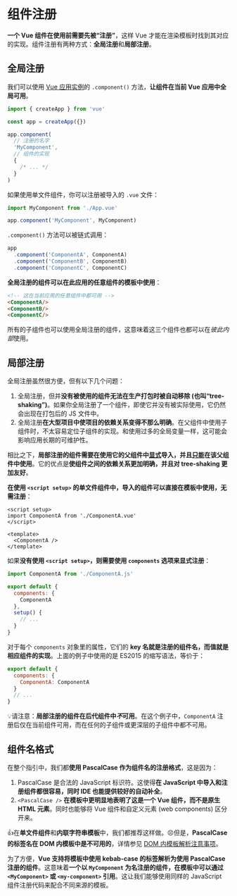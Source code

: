 # 组件注册

**一个 Vue 组件在使用前需要先被“注册”**，这样 Vue 才能在渲染模板时找到其对应的实现。组件注册有两种方式：**全局注册**和**局部注册**。

## 全局注册

我们可以使用 [Vue 应用实例](../基础/创建一个应用.md)的 `.component()` 方法，**让组件在当前 Vue 应用中全局可用**。

```js
import { createApp } from 'vue'

const app = createApp({})

app.component(
  // 注册的名字
  'MyComponent',
  // 组件的实现
  {
    /* ... */
  }
)
```

如果使用单文件组件，你可以注册被导入的 `.vue` 文件：

```js
import MyComponent from './App.vue'

app.component('MyComponent', MyComponent)
```

`.component()` 方法可以被链式调用：

```js
app
  .component('ComponentA', ComponentA)
  .component('ComponentB', ComponentB)
  .component('ComponentC', ComponentC)
```

**全局注册的组件可以在此应用的任意组件的模板中使用**：

```html
<!-- 这在当前应用的任意组件中都可用 -->
<ComponentA/>
<ComponentB/>
<ComponentC/>
```

所有的子组件也可以使用全局注册的组件，这意味着这三个组件也都可以在*彼此内部*使用。

## 局部注册

全局注册虽然很方便，但有以下几个问题：

1. 全局注册，但并**没有被使用的组件无法在生产打包时被自动移除 (也叫“tree-shaking”)**。如果你全局注册了一个组件，即使它并没有被实际使用，它仍然会出现在打包后的 JS 文件中。
2. 全局注册**在大型项目中使项目的依赖关系变得不那么明确**。在父组件中使用子组件时，不太容易定位子组件的实现。和使用过多的全局变量一样，这可能会影响应用长期的可维护性。

相比之下，**局部注册的组件需要在使用它的父组件中<u>显式</u>导入，并且<u>只能</u>在该父组件中使用**。它的优点是**使组件之间的依赖关系更加明确，并且对 tree-shaking 更加友好**。

**在使用 `<script setup>` 的单文件组件中，导入的组件可以直接在模板中使用，无需注册**：

```vue
<script setup>
import ComponentA from './ComponentA.vue'
</script>

<template>
  <ComponentA />
</template>
```

如果**没有使用 `<script setup>`，则需要使用 `components` 选项来显式注册**：

```js
import ComponentA from './ComponentA.js'

export default {
  components: {
    ComponentA
  },
  setup() {
    // ...
  }
}
```

对于每个 `components` 对象里的属性，它们的 **key 名就是注册的组件名，而值就是相应组件的实现**。上面的例子中使用的是 ES2015 的缩写语法，等价于：

```js
export default {
  components: {
    ComponentA: ComponentA
  }
  // ...
}
```

💡请注意：**局部注册的组件在后代组件中*不*可用**。在这个例子中，`ComponentA` 注册后仅在当前组件可用，而在任何的子组件或更深层的子组件中都不可用。

## 组件名格式

在整个指引中，我们都**使用 PascalCase 作为组件名的注册格式**，这是因为：

1. PascalCase 是合法的 JavaScript 标识符。这使得**在 JavaScript 中导入和注册组件都很容易，同时 IDE 也能提供较好的自动补全**。
2. `<PascalCase />` **在模板中更明显地表明了这是一个 Vue 组件，而不是原生 HTML 元素**。同时也能够将 Vue 组件和自定义元素 (web components) 区分开来。

👍在**单文件组件**和**内联字符串模板**中，我们都推荐这样做。😣但是，**PascalCase 的标签名在 DOM 内模板中是不可用的**，详情参见 [DOM 内模板解析注意事项](../基础/组件基础.md#in-dom-template-parsing-caveats)。

为了方便，**Vue 支持将模板中使用 kebab-case 的标签解析为使用 PascalCase 注册的组件**。这意味着**一个以 `MyComponent` 为名注册的组件，在模板中可以通过 `<MyComponent>` 或 `<my-component>` 引用**。这让我们能够使用同样的 JavaScript 组件注册代码来配合不同来源的模板。